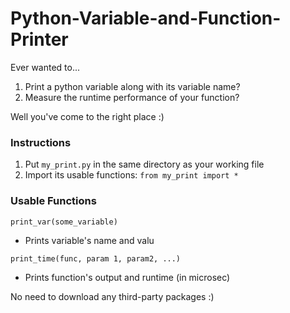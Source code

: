# Python-Variable-and-Function-Printer

Ever wanted to...
1. Print a python variable along with its variable name?
2. Measure the runtime performance of your function? 

Well you've come to the right place :)


### Instructions
1. Put `my_print.py` in the same directory as your working file
2. Import its usable functions: `from my_print import *`


### Usable Functions
`print_var(some_variable)`
* Prints variable's name and valu

`print_time(func, param 1, param2, ...)`
* Prints function's output and runtime (in microsec)

No need to download any third-party packages :)
